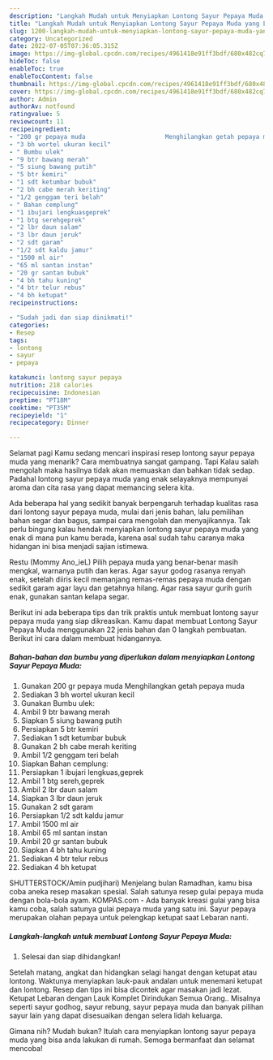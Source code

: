 ```yaml
---
description: "Langkah Mudah untuk Menyiapkan Lontong Sayur Pepaya Muda yang Lezat Sekali, Buat Buka Puasa}"
title: "Langkah Mudah untuk Menyiapkan Lontong Sayur Pepaya Muda yang Lezat Sekali, Buat Buka Puasa}"
slug: 1200-langkah-mudah-untuk-menyiapkan-lontong-sayur-pepaya-muda-yang-lezat-sekali-buat-buka-puasa
category: Uncategorized
date: 2022-07-05T07:36:05.315Z
image: https://img-global.cpcdn.com/recipes/4961418e91ff3bdf/680x482cq70/lontong-sayur-pepaya-muda-foto-resep-utama.jpg
hideToc: false
enableToc: true
enableTocContent: false
thumbnail: https://img-global.cpcdn.com/recipes/4961418e91ff3bdf/680x482cq70/lontong-sayur-pepaya-muda-foto-resep-utama.jpg
cover: https://img-global.cpcdn.com/recipes/4961418e91ff3bdf/680x482cq70/lontong-sayur-pepaya-muda-foto-resep-utama.jpg
author: Admin
authorAv: notfound
ratingvalue: 5
reviewcount: 11
recipeingredient:
- "200 gr pepaya muda                      Menghilangkan getah pepaya muda"
- "3 bh wortel ukuran kecil"
- " Bumbu ulek"
- "9 btr bawang merah"
- "5 siung bawang putih"
- "5 btr kemiri"
- "1 sdt ketumbar bubuk"
- "2 bh cabe merah keriting"
- "1/2 genggam teri belah"
- " Bahan cemplung"
- "1 ibujari lengkuasgeprek"
- "1 btg serehgeprek"
- "2 lbr daun salam"
- "3 lbr daun jeruk"
- "2 sdt garam"
- "1/2 sdt kaldu jamur"
- "1500 ml air"
- "65 ml santan instan"
- "20 gr santan bubuk"
- "4 bh tahu kuning"
- "4 btr telur rebus"
- "4 bh ketupat"
recipeinstructions:

- "Sudah jadi dan siap dinikmati!"
categories:
- Resep
tags:
- lontong
- sayur
- pepaya

katakunci: lontong sayur pepaya 
nutrition: 218 calories
recipecuisine: Indonesian
preptime: "PT18M"
cooktime: "PT35M"
recipeyield: "1"
recipecategory: Dinner

---
```



Selamat pagi Kamu sedang mencari inspirasi resep lontong sayur pepaya muda yang menarik? Cara membuatnya sangat gampang. Tapi Kalau salah mengolah maka hasilnya tidak akan memuaskan dan bahkan tidak sedap. Padahal lontong sayur pepaya muda yang enak selayaknya mempunyai aroma dan cita rasa yang dapat memancing selera kita.


Ada beberapa hal yang sedikit banyak berpengaruh terhadap kualitas rasa dari lontong sayur pepaya muda, mulai dari jenis bahan, lalu pemilihan bahan segar dan bagus, sampai cara mengolah dan menyajikannya. Tak perlu bingung kalau hendak menyiapkan lontong sayur pepaya muda yang enak di mana pun kamu berada, karena asal sudah tahu caranya maka hidangan ini bisa menjadi sajian istimewa.

Restu (Mommy Ano_ieL) Pilih pepaya muda yang benar-benar masih mengkal, warnanya putih dan keras. Agar sayur godog rasanya renyah enak, setelah diiris kecil memanjang remas-remas pepaya muda dengan sedikit garam agar layu dan getahnya hilang. Agar rasa sayur gurih gurih enak, gunakan santan kelapa segar.


Berikut ini ada beberapa tips dan trik praktis untuk membuat lontong sayur pepaya muda yang siap dikreasikan. Kamu dapat membuat Lontong Sayur Pepaya Muda menggunakan 22 jenis bahan dan 0 langkah pembuatan. Berikut ini cara dalam membuat hidangannya.

<!--inarticleads1-->

##### Bahan-bahan dan bumbu yang diperlukan dalam menyiapkan Lontong Sayur Pepaya Muda:

1. Gunakan 200 gr pepaya muda                      Menghilangkan getah pepaya muda
1. Sediakan 3 bh wortel ukuran kecil
1. Gunakan  Bumbu ulek:
1. Ambil 9 btr bawang merah
1. Siapkan 5 siung bawang putih
1. Persiapkan 5 btr kemiri
1. Sediakan 1 sdt ketumbar bubuk
1. Gunakan 2 bh cabe merah keriting
1. Ambil 1/2 genggam teri belah
1. Siapkan  Bahan cemplung:
1. Persiapkan 1 ibujari lengkuas,geprek
1. Ambil 1 btg sereh,geprek
1. Ambil 2 lbr daun salam
1. Siapkan 3 lbr daun jeruk
1. Gunakan 2 sdt garam
1. Persiapkan 1/2 sdt kaldu jamur
1. Ambil 1500 ml air
1. Ambil 65 ml santan instan
1. Ambil 20 gr santan bubuk
1. Siapkan 4 bh tahu kuning
1. Sediakan 4 btr telur rebus
1. Sediakan 4 bh ketupat


SHUTTERSTOCK/Amin pudjihari) Menjelang bulan Ramadhan, kamu bisa coba aneka resep masakan spesial. Salah satunya resep gulai pepaya muda dengan bola-bola ayam. KOMPAS.com - Ada banyak kreasi gulai yang bisa kamu coba, salah satunya gulai pepaya muda yang satu ini. Sayur pepaya merupakan olahan pepaya untuk pelengkap ketupat saat Lebaran nanti. 

<!--inarticleads2-->

##### Langkah-langkah untuk membuat Lontong Sayur Pepaya Muda:


1. Selesai dan siap dihidangkan!

Setelah matang, angkat dan hidangkan selagi hangat dengan ketupat atau lontong. Waktunya menyiapkan lauk-pauk andalan untuk menemani ketupat dan lontong. Resep dan tips ini bisa dicontek agar masakan jadi lezat. Ketupat Lebaran dengan Lauk Komplet Dirindukan Semua Orang.. Misalnya seperti sayur godhog, sayur rebung, sayur pepaya muda dan banyak pilihan sayur lain yang dapat disesuaikan dengan selera lidah keluarga. 

Gimana nih? Mudah bukan? Itulah cara menyiapkan lontong sayur pepaya muda yang bisa anda lakukan di rumah. Semoga bermanfaat dan selamat mencoba!
